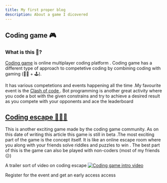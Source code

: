 ```yaml
---
title: My first proper blog
description: About a game I dicovered
---
```


## Coding game 🎮

### What is this 🤔?

[Coding game](https://codinggame.com) is online multiplayer coding platform . Coding game has a different type of approach to competetive coding by combining coding with gaming (👨‍💻 + 🕹).

It has various competetions and events happening all the time .My favourite event is the [Clash of code ](https://www.codingame.com/multiplayer/clashofcode). Bot programming is another great activity where you code a bot with the given constrains and try to achieve a desired result as you compete with your opponents and ace the leaderboard

## [Coding escape 🏃‍♂️💨](https://escape.codingame.com/)

This is another exciting game made by the coding game community. As on this date of writing this article this game is still in beta .The most exciting part of the game is the concept itself.
It is like an online escape room where you along with your friends solve riddles and puzzles to win . The best part of this is the game can also be played with non-coders (most of my friends 😑)

A trailer sort of video on coding escape
[![Coding game intro video](https://img.youtube.com/vi/7ixtzp5aVOI/0.jpg)](https://www.youtube.com/watch?v=7ixtzp5aVOI)

Register for the event and get an early access access
